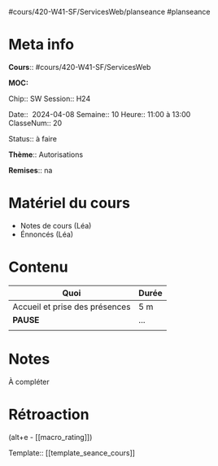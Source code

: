 #cours/420-W41-SF/ServicesWeb/planseance #planseance
# Meta info

**Cours**:: #cours/420-W41-SF/ServicesWeb 

**MOC:** 

Chip::  <span class="chip cours-2">SW</span>
Session:: H24

Date::  2024-04-08
Semaine:: 10
Heure:: 11:00 à 13:00  
ClasseNum:: 20

Status:: <span class="chip not-ready">à faire</span> 

**Thème**:: Autorisations

**Remises**:: <span class="chip na">na</span>

# Matériel du cours
* Notes de cours (Léa)
* Énnoncés (Léa)
# Contenu
| Quoi                           | Durée |
| ------------------------------ | ----- |
| Accueil et prise des présences | 5 m   |
| **PAUSE**                      | ...   |
|                                |       |
# Notes
À compléter

# Rétroaction
(alt+e - [[macro_rating]])

Template:: [[template_seance_cours]]